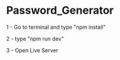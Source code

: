 # Password_Generator

1 - Go to terminal and type "npm install"

2 - type "npm run dev"

3 - Open Live Server
